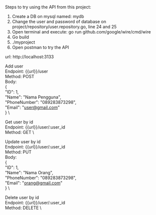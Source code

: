 Steps to try using the API from this project:

1. Create a DB on mysql named: mydb
2. Change the user and password of database on project/repository/user.repository.go, line 24 and 25
3. Open terminal and execute: go run github.com/google/wire/cmd/wire
4. Go build
5. ./myproject
6. Open postman to try the API

url: http://localhost:3133

Add user \
Endpoint: {{url}}/user \
Method: POST \
Body: \
{ \
    "ID": 1, \
    "Name": "Nama Pengguna", \
    "PhoneNumber": "089283873298", \
    "Email": "user@gmail.com" \
} \

Get user by id \
Endpoint: {{url}}/user/:user_id \
Method: GET \

Update user by id \
Endpoint: {{url}}/user/:user_id \
Method: PUT \
Body: \
{ \
    "ID": 1, \
    "Name": "Nama Orang", \
    "PhoneNumber": "089283873298", \
    "Email": "orang@gmail.com" \
} \

Delete user by id \
Endpoint: {{url}}/user/:user_id \
Method: DELETE \